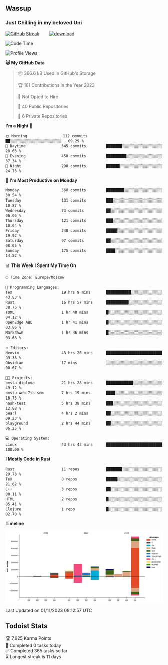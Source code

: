 ## Wassup 
### Just Chilling in my beloved Uni 

<!--
-->

[![GitHub Streak](http://github-readme-streak-stats.herokuapp.com?user=archeoss&theme=shades-of-purple&hide_border=true&date_format=j%20M%5B%20Y%5D)](https://git.io/streak-stats)&nbsp;&nbsp;&nbsp;&nbsp;&nbsp;&nbsp;&nbsp;&nbsp;[![download](https://user-images.githubusercontent.com/68448737/147796309-d8b65b1d-4dde-40d9-b03a-2b42aaa6cd43.jpeg)
](http://bmstu.ru/)

<!--START_SECTION:waka-->
![Code Time](http://img.shields.io/badge/Code%20Time-1%2C998%20hrs%2053%20mins-blue)

![Profile Views](http://img.shields.io/badge/Profile%20Views-0-blue)

**🐱 My GitHub Data** 

> 📦 366.6 kB Used in GitHub's Storage 
 > 
> 🏆 181 Contributions in the Year 2023
 > 
> 🚫 Not Opted to Hire
 > 
> 📜 40 Public Repositories 
 > 
> 🔑 6 Private Repositories 
 > 
**I'm a Night 🦉** 

```text
🌞 Morning                112 commits         ██░░░░░░░░░░░░░░░░░░░░░░░   09.29 % 
🌆 Daytime                345 commits         ███████░░░░░░░░░░░░░░░░░░   28.63 % 
🌃 Evening                450 commits         █████████░░░░░░░░░░░░░░░░   37.34 % 
🌙 Night                  298 commits         ██████░░░░░░░░░░░░░░░░░░░   24.73 % 
```
📅 **I'm Most Productive on Monday** 

```text
Monday                   368 commits         ████████░░░░░░░░░░░░░░░░░   30.54 % 
Tuesday                  131 commits         ███░░░░░░░░░░░░░░░░░░░░░░   10.87 % 
Wednesday                73 commits          ██░░░░░░░░░░░░░░░░░░░░░░░   06.06 % 
Thursday                 121 commits         ███░░░░░░░░░░░░░░░░░░░░░░   10.04 % 
Friday                   240 commits         █████░░░░░░░░░░░░░░░░░░░░   19.92 % 
Saturday                 97 commits          ██░░░░░░░░░░░░░░░░░░░░░░░   08.05 % 
Sunday                   175 commits         ████░░░░░░░░░░░░░░░░░░░░░   14.52 % 
```


📊 **This Week I Spent My Time On** 

```text
🕑︎ Time Zone: Europe/Moscow

💬 Programming Languages: 
TeX                      19 hrs 9 mins       ███████████░░░░░░░░░░░░░░   43.83 % 
Rust                     16 hrs 57 mins      ██████████░░░░░░░░░░░░░░░   38.76 % 
TOML                     1 hr 48 mins        █░░░░░░░░░░░░░░░░░░░░░░░░   04.12 % 
OpenEdge ABL             1 hr 41 mins        █░░░░░░░░░░░░░░░░░░░░░░░░   03.86 % 
Markdown                 1 hr 36 mins        █░░░░░░░░░░░░░░░░░░░░░░░░   03.68 % 

🔥 Editors: 
Neovim                   43 hrs 26 mins      █████████████████████████   99.33 % 
Obsidian                 17 mins             ░░░░░░░░░░░░░░░░░░░░░░░░░   00.67 % 

🐱‍💻 Projects: 
bmstu-diploma            21 hrs 28 mins      ████████████░░░░░░░░░░░░░   49.12 % 
bmstu-web-7th-sem        7 hrs 19 mins       ████░░░░░░░░░░░░░░░░░░░░░   16.75 % 
hash-test                5 hrs 38 mins       ███░░░░░░░░░░░░░░░░░░░░░░   12.88 % 
pearl                    4 hrs 2 mins        ██░░░░░░░░░░░░░░░░░░░░░░░   09.23 % 
playground               2 hrs 44 mins       ██░░░░░░░░░░░░░░░░░░░░░░░   06.25 % 

💻 Operating System: 
Linux                    43 hrs 43 mins      █████████████████████████   100.00 % 
```

**I Mostly Code in Rust** 

```text
Rust                     11 repos            ███████░░░░░░░░░░░░░░░░░░   29.73 % 
TeX                      8 repos             █████░░░░░░░░░░░░░░░░░░░░   21.62 % 
C++                      3 repos             ██░░░░░░░░░░░░░░░░░░░░░░░   08.11 % 
HTML                     2 repos             █░░░░░░░░░░░░░░░░░░░░░░░░   05.41 % 
Clojure                  1 repo              █░░░░░░░░░░░░░░░░░░░░░░░░   02.70 % 
```



**Timeline**

![Lines of Code chart](https://raw.githubusercontent.com/archeoss/archeoss/master/assets/bar_graph.png)


 Last Updated on 01/11/2023 08:12:57 UTC
<!--END_SECTION:waka-->

## Todoist Stats

<!-- TODO-IST:START -->
🏆  7,625 Karma Points           
🌸  Completed 0 tasks today           
✅  Completed 365 tasks so far           
⏳  Longest streak is 11 days
<!-- TODO-IST:END -->
